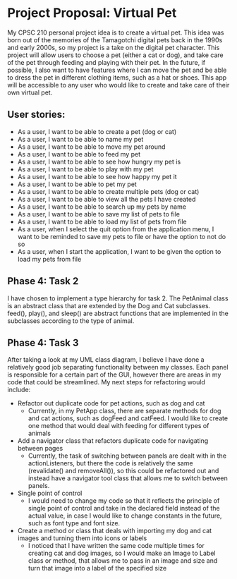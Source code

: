 # Project Proposal: Virtual Pet

My CPSC 210 personal project idea is to create a virtual pet. This idea was born out of the memories of the 
Tamagotchi digital pets back in the 1990s and early 2000s, so my project is a take on the digital pet character. 
This project will allow users to choose a pet (either a cat or dog), and take care of the pet through feeding and playing 
with their pet. In the future, if possible, I also want to have features where I can move the pet and be able to dress 
the pet in different clothing items, such as a hat or shoes. This app will be accessible to any user who would like to 
create and take care of their own virtual pet.

## User stories:
- As a user, I want to be able to create a pet (dog or cat)
- As a user, I want to be able to name my pet
- As a user, I want to be able to move my pet around
- As a user, I want to be able to feed my pet
- As a user, I want to be able to see how hungry my pet is
- As a user, I want to be able to play with my pet
- As a user, I want to be able to see how happy my pet it
- As a user, I want to be able to pet my pet
- As a user, I want to be able to create multiple pets (dog or cat)
- As a user, I want to be able to view all the pets I have created
- As a user, I want to be able to search up my pets by name
- As a user, I want to be able to save my list of pets to file
- As a user, I want to be able to load my list of pets from file
- As a user, when I select the quit option from the application menu, I want to be reminded to save my pets to file or 
  have the option to not do so
- As a user, when I start the application, I want to be given the option to load my pets from file

## Phase 4: Task 2

I have chosen to implement a type hierarchy for task 2. The PetAnimal class is an abstract class that are extended by 
the Dog and Cat subclasses. feed(), play(), and sleep() are abstract functions that are implemented in the subclasses 
according to the type of animal. 

## Phase 4: Task 3

After taking a look at my UML class diagram, I believe I have done a relatively good job separating functionality between
my classes. Each panel is responsible for a certain part of the GUI, however there are areas in my code that could be streamlined. 
My next steps for refactoring would include:
- Refactor out duplicate code for pet actions, such as dog and cat
  - Currently, in my PetApp class, there are separate methods for dog and cat actions, such as dogFeed and catFeed. I would like to
    create one method that would deal with feeding for different types of animals
- Add a navigator class that refactors duplicate code for navigating between pages
  - Currently, the task of switching between panels are dealt with in the actionListeners, but there the code is 
    relatively the same (revalidate() and removeAll()), so this could be refactored out and instead have a navigator tool class
    that allows me to switch between panels.
- Single point of control
  - I would need to change my code so that it reflects the principle of single point of control and take in the declared field 
    instead of the actual value, in case I would like to change constants in the future, such as font type and font size.
- Create a method or class that deals with importing my dog and cat images and turning them into icons or labels
  - I noticed that I have written the same code multiple times for creating cat and dog images, so I would make an Image to Label class 
    or method, that allows me to pass in an image and size and turn that image into a label of the specified size

